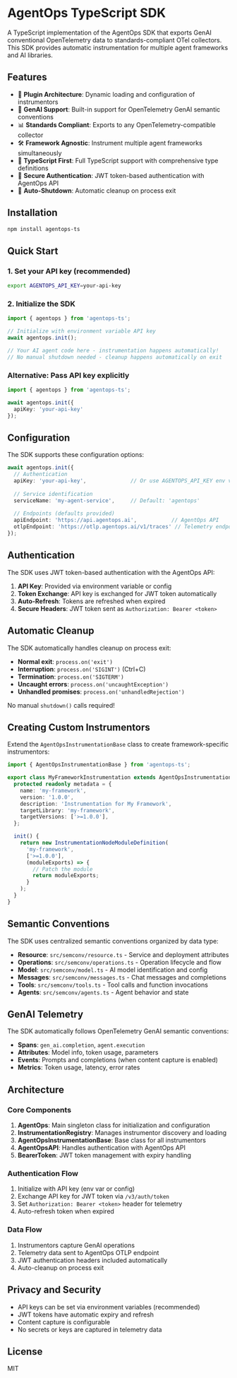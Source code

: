 # AgentOps TypeScript SDK

A TypeScript implementation of the AgentOps SDK that exports GenAI conventional OpenTelemetry data to standards-compliant OTel collectors. This SDK provides automatic instrumentation for multiple agent frameworks and AI libraries.

## Features

- 🔌 **Plugin Architecture**: Dynamic loading and configuration of instrumentors
- 🤖 **GenAI Support**: Built-in support for OpenTelemetry GenAI semantic conventions
- 📊 **Standards Compliant**: Exports to any OpenTelemetry-compatible collector
- 🛠️ **Framework Agnostic**: Instrument multiple agent frameworks simultaneously
- 🔧 **TypeScript First**: Full TypeScript support with comprehensive type definitions
- 🔐 **Secure Authentication**: JWT token-based authentication with AgentOps API
- 🔄 **Auto-Shutdown**: Automatic cleanup on process exit

## Installation

```bash
npm install agentops-ts
```

## Quick Start

### 1. Set your API key (recommended)

```bash
export AGENTOPS_API_KEY=your-api-key
```

### 2. Initialize the SDK

```typescript
import { agentops } from 'agentops-ts';

// Initialize with environment variable API key
await agentops.init();

// Your AI agent code here - instrumentation happens automatically!
// No manual shutdown needed - cleanup happens automatically on exit
```

### Alternative: Pass API key explicitly

```typescript
import { agentops } from 'agentops-ts';

await agentops.init({
  apiKey: 'your-api-key'
});
```

## Configuration

The SDK supports these configuration options:

```typescript
await agentops.init({
  // Authentication
  apiKey: 'your-api-key',              // Or use AGENTOPS_API_KEY env var
  
  // Service identification
  serviceName: 'my-agent-service',     // Default: 'agentops'
  
  // Endpoints (defaults provided)
  apiEndpoint: 'https://api.agentops.ai',           // AgentOps API
  otlpEndpoint: 'https://otlp.agentops.ai/v1/traces' // Telemetry endpoint
});
```

## Authentication

The SDK uses JWT token-based authentication with the AgentOps API:

1. **API Key**: Provided via environment variable or config
2. **Token Exchange**: API key is exchanged for JWT token automatically
3. **Auto-Refresh**: Tokens are refreshed when expired
4. **Secure Headers**: JWT token sent as `Authorization: Bearer <token>`

## Automatic Cleanup

The SDK automatically handles cleanup on process exit:

- **Normal exit**: `process.on('exit')`
- **Interruption**: `process.on('SIGINT')` (Ctrl+C)
- **Termination**: `process.on('SIGTERM')`
- **Uncaught errors**: `process.on('uncaughtException')`
- **Unhandled promises**: `process.on('unhandledRejection')`

No manual `shutdown()` calls required!

## Creating Custom Instrumentors

Extend the `AgentOpsInstrumentationBase` class to create framework-specific instrumentors:

```typescript
import { AgentOpsInstrumentationBase } from 'agentops-ts';

export class MyFrameworkInstrumentation extends AgentOpsInstrumentationBase {
  protected readonly metadata = {
    name: 'my-framework',
    version: '1.0.0',
    description: 'Instrumentation for My Framework',
    targetLibrary: 'my-framework',
    targetVersions: ['>=1.0.0'],
  };

  init() {
    return new InstrumentationNodeModuleDefinition(
      'my-framework',
      ['>=1.0.0'],
      (moduleExports) => {
        // Patch the module
        return moduleExports;
      }
    );
  }
}
```

## Semantic Conventions

The SDK uses centralized semantic conventions organized by data type:

- **Resource**: `src/semconv/resource.ts` - Service and deployment attributes
- **Operations**: `src/semconv/operations.ts` - Operation lifecycle and flow
- **Model**: `src/semconv/model.ts` - AI model identification and config
- **Messages**: `src/semconv/messages.ts` - Chat messages and completions
- **Tools**: `src/semconv/tools.ts` - Tool calls and function invocations
- **Agents**: `src/semconv/agents.ts` - Agent behavior and state

## GenAI Telemetry

The SDK automatically follows OpenTelemetry GenAI semantic conventions:

- **Spans**: `gen_ai.completion`, `agent.execution`
- **Attributes**: Model info, token usage, parameters
- **Events**: Prompts and completions (when content capture is enabled)
- **Metrics**: Token usage, latency, error rates

## Architecture

### Core Components

1. **AgentOps**: Main singleton class for initialization and configuration
2. **InstrumentationRegistry**: Manages instrumentor discovery and loading
3. **AgentOpsInstrumentationBase**: Base class for all instrumentors
4. **AgentOpsAPI**: Handles authentication with AgentOps API
5. **BearerToken**: JWT token management with expiry handling

### Authentication Flow

1. Initialize with API key (env var or config)
2. Exchange API key for JWT token via `/v3/auth/token`
3. Set `Authorization: Bearer <token>` header for telemetry
4. Auto-refresh token when expired

### Data Flow

1. Instrumentors capture GenAI operations
2. Telemetry data sent to AgentOps OTLP endpoint
3. JWT authentication headers included automatically
4. Auto-cleanup on process exit

## Privacy and Security

- API keys can be set via environment variables (recommended)
- JWT tokens have automatic expiry and refresh
- Content capture is configurable
- No secrets or keys are captured in telemetry data

## License

MIT